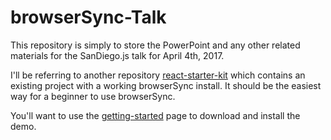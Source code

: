 # browserSync-Talk
This repository is simply to store the PowerPoint and any other related materials for the SanDiego.js talk for April 4th, 2017.

I'll be referring to another repository [react-starter-kit](https://github.com/kriasoft/react-starter-kit) which contains an existing project with a working browserSync install. It should be the easiest way for a beginner to use browserSync.

You'll want to use the [getting-started](https://github.com/kriasoft/react-starter-kit/blob/master/docs/getting-started.md) page to download and install the demo.